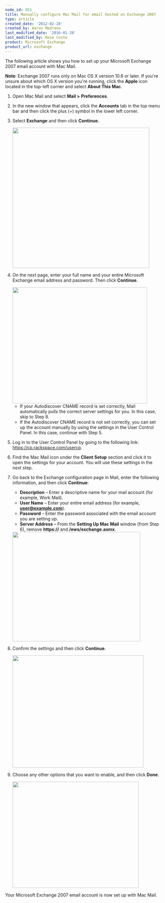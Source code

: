 ```yaml
---
node_id: 951
title: Manually configure Mac Mail for email hosted on Exchange 2007
type: article
created_date: '2012-02-28'
created_by: Aaron Medrano
last_modified_date: '2016-01-28'
last_modified_by: Rose Coste
product: Microsoft Exchange
product_url: exchange
---
```


The following article shows you how to set up your Microsoft Exchange
2007 email account with Mac Mail.

**Note**: Exchange 2007 runs only on Mac OS X version 10.6 or later. If
you're unsure about which OS X version you're running, click the
**Apple** icon located in the top-left corner and select **About This
Mac**.

1. Open Mac Mail and select **Mail &gt;** **Preferences**.

2. In the new window that appears, click the **Accounts** tab in the
   top menu bar and then click the plus (+) symbol in the
   lower left corner.

3. Select **Exchange** and then click **Continue.**

    <img src="https://8026b2e3760e2433679c-fffceaebb8c6ee053c935e8915a3fbe7.ssl.cf2.rackcdn.com/field/image/MM071.png" width="441" height="451" />

4. On the next page, enter your full name and your entire Microsoft
   Exchange email address and password. Then click **Continue**.

    <img src="https://8026b2e3760e2433679c-fffceaebb8c6ee053c935e8915a3fbe7.ssl.cf2.rackcdn.com/field/image/MM072.png" width="434" height="374" />

    -   If your Autodiscover CNAME record is set correctly, Mail
        automatically pulls the correct server settings for you.
        In this case, skip to Step 8.
    -   If the Autodiscover CNAME record is not set correctly, you can
        set up the account manually by using the settings in the User
        Control Panel.
        In this case, continue with Step 5.

5.  Log in to the User Control Panel by going to the following link:
    <https://cp.rackspace.com/usercp>.

6.  Find the Mac Mail icon under the **Client Setup** section and click
    it to open the settings for your account. You will use these
    settings in the next step.

7.  Go back to the Exchange configuration page in Mail, enter the
    following information, and then click **Continue**:

    -   **Description** &ndash; Enter a descriptive name for your mail account
        (for example, Work Mail).
    -   **User Name** &ndash; Enter your entire email address (for example,
        **user@example.com**).
    -   **Password** &ndash; Enter the password associated with the email
        account you are setting up.
    -   **Server Address** &ndash; From the **Setting Up Mac Mail** window (from
        Step 6), remove **https://** and **/ews/exchange.asmx**.

    <img src="https://8026b2e3760e2433679c-fffceaebb8c6ee053c935e8915a3fbe7.ssl.cf2.rackcdn.com/field/image/MM073.png" width="412" height="352" />

8.  Confirm the settings and then click **Continue**.

    <img src="https://8026b2e3760e2433679c-fffceaebb8c6ee053c935e8915a3fbe7.ssl.cf2.rackcdn.com/field/image/MM074.png" width="422" height="361" />

9.  Choose any other options that you want to enable, and then click
    **Done**.

    <img src="https://8026b2e3760e2433679c-fffceaebb8c6ee053c935e8915a3fbe7.ssl.cf2.rackcdn.com/field/image/MM075.png" width="407" height="342" />

Your Microsoft Exchange 2007 email account is now set up with Mac Mail.
